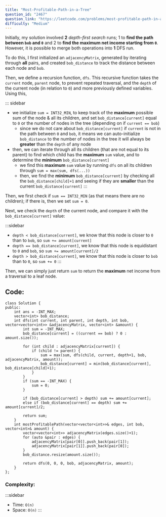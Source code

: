 ```yaml
---
title: "Most-Profitable-Path-in-a-Tree"
question_id: "2467"
question_link: "https://leetcode.com/problems/most-profitable-path-in-a-tree/"
difficulty: "Medium"
---
```


Initially, my solution involved **2** *depth-first search* runs; 1 to **find the path between `bob` and `0`** and 2 to **find the maximum net income starting from `0`**.
However, it is possible to merge both operations into **1** DFS run.

To do this, I first initialized an `adjacencyMatrix`, generated by iterating through **all** pairs, and created `bob_distance` to track the distance between each node and `bob`.

Then, we define a recursion function, `dfs`. 
This recursive function takes the `current` node, `parent` node, to prevent repeated traversal, and the `depth` of the current node (in relation to `0`) and more previously defined variables.
Using this,

::: sidebar
- we initialize `sum = INT32_MIN`, to keep track of the **maximum** possible sum of the node & all its children, and set `bob_distance[current]` equal to `0` or the number of nodes in the tree (depending on if `current == bob`)
    - since we do not care about `bob_distance[current]` if `current` is not in the path between `0` and `bob`, it means we can auto-initialize `bob_distance` to the number of nodes in the tree it will always be **greater** than the `depth` of any node
- then, we can iterate through all its children (that are not equal to its parent) to find which child has the **maximum** `sum` value, and to determine the **minimum** `bob_distance[current]`
    - we find this **maximum** `sum` value by running `dfs` on all its children through `sum = max(sum, dfs(...))`
    - then, we find the **minimum** `bob_distance[current]` by checking all the `bob_distance[child]+1` and seeing if they are **smaller** than the current `bob_distance[current]`
:::

Then, we first check if `sum == INT32_MIN` (as that means there are no children); if there is, then we set `sum = 0`.

Next, we check the `depth` of the current node, and compare it with the `bob_distance[current]` value:

:::sidebar
- `depth < bob_distance[current]`, we know that this node is closer to `0` than to `bob`, so `sum += amount[current]`
- `depth == bob_distance[current]`, we know that this node is equidistant to `0` and `bob`, so `sum += amount[current]/2`
- `depth > bob_distance[current]`, we know that this node is closer to `bob` than to `0`, so `sum += 0`
:::

Then, we can simply just return `sum` to return the **maximum** net income from a traversal to a leaf node.

## Code<span>:</span>

```{.cpp}
class Solution {
public:
    int ans = -INT_MAX;
    vector<int> bob_distance;
    int dfs(int current, int parent, int depth, int bob, vector<vector<int>> &adjacencyMatrix, vector<int> &amount) {
        int sum = -INT_MAX;
        bob_distance[current] = ((current == bob) ? 0 : amount.size());

        for (int child : adjacencyMatrix[current]) {
            if (child != parent) {
                sum = max(sum, dfs(child, current, depth+1, bob, adjacencyMatrix, amount));
                bob_distance[current] = min(bob_distance[current], bob_distance[child]+1);
            }
        }
        if (sum == -INT_MAX) {
            sum = 0;
        }

        if (bob_distance[current] > depth) sum += amount[current];
        else if (bob_distance[current] == depth) sum += amount[current]/2;

        return sum;
    }
    int mostProfitablePath(vector<vector<int>>& edges, int bob, vector<int>& amount) {
        vector<vector<int>> adjacencyMatrix(edges.size()+1);    
        for (auto &pair : edges) {
            adjacencyMatrix[pair[0]].push_back(pair[1]);
            adjacencyMatrix[pair[1]].push_back(pair[0]);
        }
        bob_distance.resize(amount.size());
        
        return dfs(0, 0, 0, bob, adjacencyMatrix, amount);
    }
};
```

### Complexity<span>:</span>

:::sidebar
- Time: `O(n)`
- Space: `O(n)`
:::
